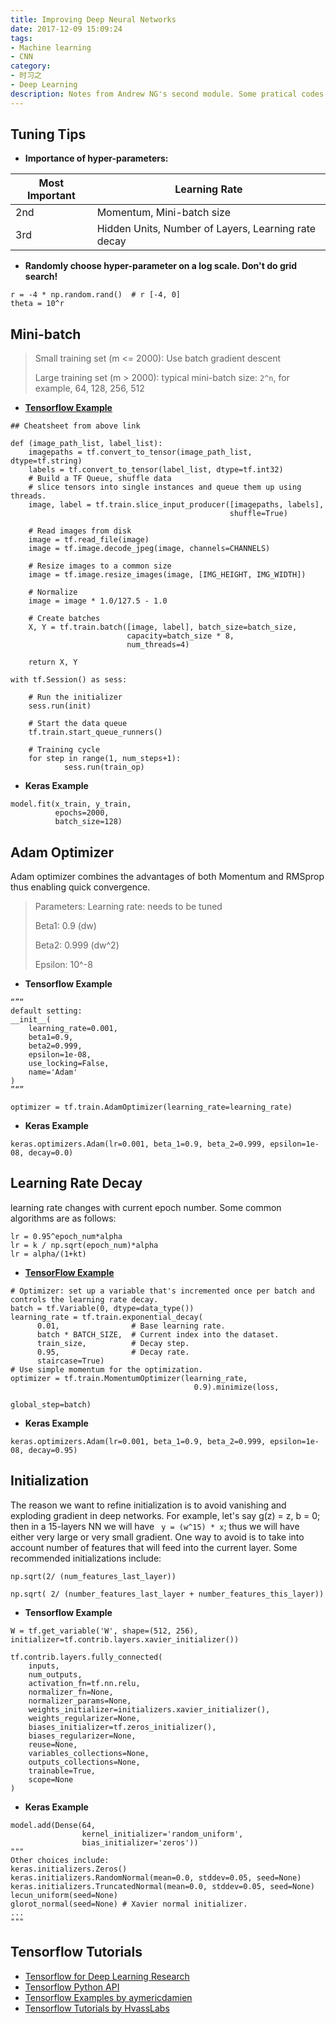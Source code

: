 ```yaml
---
title: Improving Deep Neural Networks
date: 2017-12-09 15:09:24
tags: 
- Machine learning
- CNN
category: 
- 时习之
- Deep Learning
description: Notes from Andrew NG's second module. Some pratical codes are added.
---
```


## Tuning Tips

* **Importance of hyper-parameters:**

| Most Important | Learning Rate                            |
| -------------- | ---------------------------------------- |
| 2nd            | Momentum, Mini-batch size                |
| 3rd            | Hidden Units, Number of Layers, Learning rate decay |

* **Randomly choose hyper-parameter on a log scale. Don't do grid search!**

```
r = -4 * np.random.rand()  # r [-4, 0]
theta = 10^r
```



## Mini-batch

> Small training set (m <= 2000): Use batch gradient descent
>
> Large training set (m > 2000): typical mini-batch size: `2^n`, for example, 64, 128, 256, 512

* [**Tensorflow Example**](https://github.com/aymericdamien/TensorFlow-Examples/blob/master/notebooks/5_DataManagement/build_an_image_dataset.ipynb)

```
## Cheatsheet from above link

def (image_path_list, label_list):
	imagepaths = tf.convert_to_tensor(image_path_list, dtype=tf.string)
    labels = tf.convert_to_tensor(label_list, dtype=tf.int32)
    # Build a TF Queue, shuffle data
    # slice tensors into single instances and queue them up using threads.
    image, label = tf.train.slice_input_producer([imagepaths, labels],
                                                 shuffle=True)

    # Read images from disk
    image = tf.read_file(image)
    image = tf.image.decode_jpeg(image, channels=CHANNELS)

    # Resize images to a common size
    image = tf.image.resize_images(image, [IMG_HEIGHT, IMG_WIDTH])

    # Normalize
    image = image * 1.0/127.5 - 1.0

    # Create batches
    X, Y = tf.train.batch([image, label], batch_size=batch_size,
                          capacity=batch_size * 8,
                          num_threads=4)

    return X, Y
```

```
with tf.Session() as sess:

    # Run the initializer
    sess.run(init)

    # Start the data queue
    tf.train.start_queue_runners()

    # Training cycle
    for step in range(1, num_steps+1):
            sess.run(train_op)
```

* **Keras Example**

```
model.fit(x_train, y_train,
          epochs=2000,
          batch_size=128)
```



## Adam Optimizer

Adam optimizer combines the advantages of both Momentum and RMSprop thus enabling quick convergence. 

> Parameters: Learning rate: needs to be tuned
>
> Beta1: 0.9 (dw)
>
> Beta2: 0.999 (dw^2)
>
> Epsilon: 10^-8

* **Tensorflow Example**

```
“”“
default setting:
__init__(
    learning_rate=0.001,
    beta1=0.9,
    beta2=0.999,
    epsilon=1e-08,
    use_locking=False,
    name='Adam'
)
”“”

optimizer = tf.train.AdamOptimizer(learning_rate=learning_rate)
```

* **Keras Example**

```
keras.optimizers.Adam(lr=0.001, beta_1=0.9, beta_2=0.999, epsilon=1e-08, decay=0.0)
```



## Learning Rate Decay

learning rate changes with current epoch number. Some common algorithms are as follows:

```
lr = 0.95^epoch_num*alpha
lr = k / np.sqrt(epoch_num)*alpha
lr = alpha/(1+kt)
```



* **[TensorFlow Example](https://github.com/tensorflow/models/blob/master/tutorials/image/mnist/convolutional.py#L243)**

```
# Optimizer: set up a variable that's incremented once per batch and controls the learning rate decay.
batch = tf.Variable(0, dtype=data_type())
learning_rate = tf.train.exponential_decay(
      0.01,                # Base learning rate.
      batch * BATCH_SIZE,  # Current index into the dataset.
      train_size,          # Decay step.
      0.95,                # Decay rate.
      staircase=True)
# Use simple momentum for the optimization.
optimizer = tf.train.MomentumOptimizer(learning_rate,
                                         0.9).minimize(loss,
                                                       global_step=batch)
```

* **Keras Example**

```
keras.optimizers.Adam(lr=0.001, beta_1=0.9, beta_2=0.999, epsilon=1e-08, decay=0.95)
```



## Initialization

The reason we want to refine initialization is to avoid vanishing and exploding gradient in deep networks. For example, let's say g(z) = z, b = 0; then in a 15-layers NN we will have ` y = (w^15) * x`; thus we will have either very large or very small gradient. One way to avoid is to take into account number of features that will feed into the current layer. Some recommended initializations include:

`np.sqrt(2/ (num_features_last_layer))`

`np.sqrt( 2/ (number_features_last_layer + number_features_this_layer))`



* **Tensorflow Example**

```
W = tf.get_variable('W', shape=(512, 256), initializer=tf.contrib.layers.xavier_initializer()) 
```

```
tf.contrib.layers.fully_connected(
    inputs,
    num_outputs,
    activation_fn=tf.nn.relu,
    normalizer_fn=None,
    normalizer_params=None,
    weights_initializer=initializers.xavier_initializer(),
    weights_regularizer=None,
    biases_initializer=tf.zeros_initializer(),
    biases_regularizer=None,
    reuse=None,
    variables_collections=None,
    outputs_collections=None,
    trainable=True,
    scope=None
)
```

* **Keras Example**

```
model.add(Dense(64,
                kernel_initializer='random_uniform',
                bias_initializer='zeros'))
"""
Other choices include:
keras.initializers.Zeros()
keras.initializers.RandomNormal(mean=0.0, stddev=0.05, seed=None)
keras.initializers.TruncatedNormal(mean=0.0, stddev=0.05, seed=None)
lecun_uniform(seed=None)
glorot_normal(seed=None) # Xavier normal initializer.
...
"""
```



## Tensorflow Tutorials

- [Tensorflow for Deep Learning Research](http://web.stanford.edu/class/cs20si/index.html)
- [Tensorflow Python API](https://www.tensorflow.org/versions/r0.12/api_docs/python/)
- [Tensorflow Examples by aymericdamien](https://github.com/aymericdamien/TensorFlow-Examples)
- [Tensorflow Tutorials by HvassLabs](https://github.com/Hvass-Labs/TensorFlow-Tutorials)